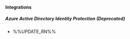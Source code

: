
#### Integrations

##### Azure Active Directory Identity Protection  (Deprecated)

- %%UPDATE_RN%%
